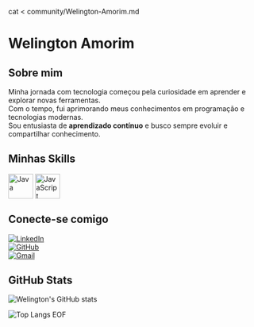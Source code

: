 cat <<EOF > community/Welington-Amorim.md
# Welington Amorim

## Sobre mim
Minha jornada com tecnologia começou pela curiosidade em aprender e explorar novas ferramentas.  
Com o tempo, fui aprimorando meus conhecimentos em programação e tecnologias modernas.  
Sou entusiasta de **aprendizado contínuo** e busco sempre evoluir e compartilhar conhecimento.

## Minhas Skills
<div>
    <img align="center" alt="Java" height="50" src="https://www.logo.wine/a/logo/Java_(programming_language)/Java_(programming_language)-Logo.wine.svg"/>
    <img align="center" alt="JavaScript" height="50" width="50" src="https://logospng.org/download/javascript/logo-javascript-icon-1024.png"/>
  </div>

## Conecte-se comigo
[![LinkedIn](https://img.shields.io/badge/LinkedIn-0077B5?style=for-the-badge&logo=linkedin&logoColor=white)](https://www.linkedin.com/in/welington-amorim)  
[![GitHub](https://img.shields.io/badge/GitHub-100000?style=for-the-badge&logo=github&logoColor=white)](https://github.com/Welington-Amorim)  
[![Gmail](https://img.shields.io/badge/Gmail-333333?style=for-the-badge&logo=gmail&logoColor=red)](mailto:welingtomwat@gmail.com)

## GitHub Stats
![Welington's GitHub stats](https://github-readme-stats.vercel.app/api?username=Welington-Amorim&show_icons=true&theme=dark)

![Top Langs](https://github-readme-stats.vercel.app/api/top-langs/?username=Welington-Amorim&size_weight=0.5&count_weight=0.5&theme=dark)
EOF
